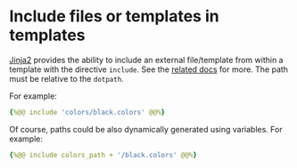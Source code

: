 # Include files or templates in templates

[Jinja2](https://jinja.palletsprojects.com/en/2.11.x/templates/) provides the ability to include an external file/template from within a template with the directive `include`. See the [related docs](https://jinja.palletsprojects.com/en/2.11.x/templates/#include) for more. The path must be relative to the `dotpath`.

For example:
```yaml
{%@@ include 'colors/black.colors' @@%}
```

Of course, paths could be also dynamically generated using variables.
For example:
```yaml
{%@@ include colors_path + '/black.colors' @@%}
```
